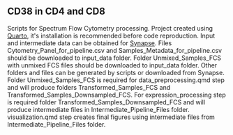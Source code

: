 ## CD38 in CD4 and CD8

Scripts for Spectrum Flow Cytometry processing. 
Project created using <a href="https://quarto.org/">Quarto</a>, it's installation is recommended before code reproduction. 
Input and intermediate data can be obtained for <a href="https://www.synapse.org/#!Synapse:syn53238646">Synapse</a>.
Files Cytometry_Panel_for_pipeline.csv and Samples_Metadata_for_pipeline.csv should be downloaded to input_data folder.
Folder Unmixed_Samples_FCS with unmixed FCS files should be downloaded to input_data folder. Other folders and files can be generated by scripts or downloaded from Synapse.
Folder Unmixed_Samples_FCS is required for data_preprocessing.qmd step and will produce folders Transformed_Samples_FCS and Transformed_Samples_Downsampled_FCS.
For expression_processing step is required folder Transformed_Samples_Downsampled_FCS and will produce intermediate files in Intermediate_Pipeline_Files folder.
visualization.qmd step creates final figures using intermediate files from Intermediate_Pipeline_Files folder.
